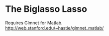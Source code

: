 The Biglasso Lasso
========

Requires Glmnet for Matlab. http://web.stanford.edu/~hastie/glmnet_matlab/

